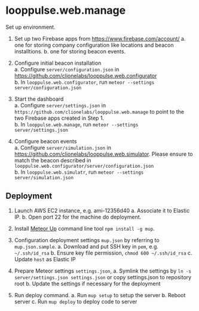 looppulse.web.manage
====================

Set up environment.

1. Set up two Firebase apps from https://www.firebase.com/account/
  a. one for storing company configuration like locations and beacon installtions.
  b. one for storing beacon events.

2. Configure initial beacon installation  
  a. Configure `server/configuration.json` in https://github.com/clionelabs/looppulse.web.configurator  
  b. In `looppulse.web.configurator`, run `meteor --settings server/configuration.json`

3. Start the dashboard  
  a. Configure `server/settings.json` in `https://github.com/clionelabs/looppulse.web.manage` to point to the two Firebase apps created in Step 1.  
  b. In `looppulse.web.manage`, run `meteor --settings server/settings.json`

4. Configure beacon events  
  a. Configure `server/simulation.json` in https://github.com/clionelabs/looppulse.web.simulator. Please ensure to match the beacon described in `looppulse.web.configurator/server/configuration.json`  
  b. In `looppulse.web.simulatr`, run `meteor --settings server/simulation.json`


## Deployment

1. Launch AWS EC2 instance, e.g. ami-12356d40
  a. Associate it to Elastic IP.
  b. Open port 22 for the machine do deployment.

2. Install [Meteor Up](https://github.com/arunoda/meteor-up) command line tool `npm install -g mup`.

3. Configuration deployment settings `mup.json` by referring to `mup.json.sample`.
  a. Download and put SSH key in `pem`, e.g. `~/.ssh/id_rsa`
  b. Ensure key file permission, `chmod 600 ~/.ssh/id_rsa`
  c. Update `host` as Elastic IP

4. Prepare Meteor settings `settings.json`,
  a. Symlink the settings by `ln -s server/settings.json settings.json` or copy settings.json to repository root
  b. Update the settings if necessary for the deployment

5. Run deploy command.
  a. Run `mup setup` to setup the server
  b. Reboot server
  c. Run `mup deploy` to deploy code to server
